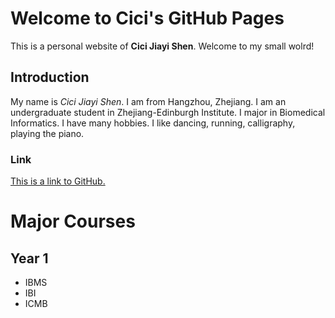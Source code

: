 # Welcome to Cici's GitHub Pages

This is a personal website of **Cici Jiayi Shen**.
Welcome to my small wolrd!

## Introduction

My name is _Cici Jiayi Shen_. I am from Hangzhou, Zhejiang. I am an undergraduate student in Zhejiang-Edinburgh Institute. I major in Biomedical Informatics.
I have many hobbies. I like dancing, running, calligraphy, playing the piano.

### Link

[This is a link to GitHub.](https://github.com/)

# Major Courses

## Year 1
- IBMS
- IBI
- ICMB